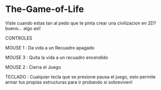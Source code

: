 # The-Game-of-Life
 Viste cuando estas tan al pedo que te pinta crear una civilizacion en 2D? bueno... algo asi!

CONTROLES

MOUSE 1 : Da vida a un Recuadro apagado

MOUSE 3 : Quita la vida a un recuadro encendido

MOUSE 2 : Cierra el Juego

TECLADO : Cualquier tecla que se presione pausa el juego, 
          esto permite armar tus propias estructuras para ir probando si sobreviven!